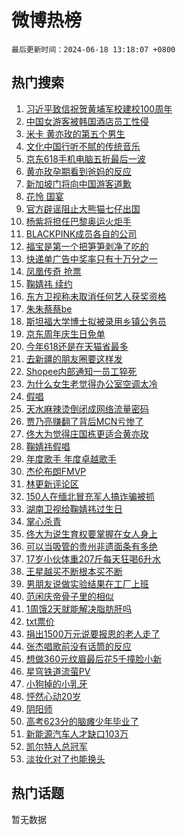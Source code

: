 # 微博热榜

`最后更新时间：2024-06-18 13:18:07 +0800`

## 热门搜索

1. [习近平致信祝贺黄埔军校建校100周年](https://m.weibo.cn/search?containerid=100103type%3D1%26t%3D10%26q%3D%23%E4%B9%A0%E8%BF%91%E5%B9%B3%E8%87%B4%E4%BF%A1%E7%A5%9D%E8%B4%BA%E9%BB%84%E5%9F%94%E5%86%9B%E6%A0%A1%E5%BB%BA%E6%A0%A1100%E5%91%A8%E5%B9%B4%23&stream_entry_id=51&isnewpage=1&extparam=seat%3D1%26q%3D%2523%25E4%25B9%25A0%25E8%25BF%2591%25E5%25B9%25B3%25E8%2587%25B4%25E4%25BF%25A1%25E7%25A5%259D%25E8%25B4%25BA%25E9%25BB%2584%25E5%259F%2594%25E5%2586%259B%25E6%25A0%25A1%25E5%25BB%25BA%25E6%25A0%25A1100%25E5%2591%25A8%25E5%25B9%25B4%2523%26cate%3D10103%26pos%3D0%26dgr%3D0%26filter_type%3Drealtimehot%26stream_entry_id%3D51%26c_type%3D51%26display_time%3D1718687886%26pre_seqid%3D171868788598701765885)
1. [中国女游客被韩国酒店员工性侵](https://m.weibo.cn/search?containerid=100103type%3D1%26t%3D10%26q%3D%23%E4%B8%AD%E5%9B%BD%E5%A5%B3%E6%B8%B8%E5%AE%A2%E8%A2%AB%E9%9F%A9%E5%9B%BD%E9%85%92%E5%BA%97%E5%91%98%E5%B7%A5%E6%80%A7%E4%BE%B5%23&stream_entry_id=31&isnewpage=1&extparam=seat%3D1%26realpos%3D1%26cate%3D5001%26dgr%3D0%26stream_entry_id%3D31%26flag%3D2%26q%3D%2523%25E4%25B8%25AD%25E5%259B%25BD%25E5%25A5%25B3%25E6%25B8%25B8%25E5%25AE%25A2%25E8%25A2%25AB%25E9%259F%25A9%25E5%259B%25BD%25E9%2585%2592%25E5%25BA%2597%25E5%2591%2598%25E5%25B7%25A5%25E6%2580%25A7%25E4%25BE%25B5%2523%26pos%3D0%26lcate%3D5001%26filter_type%3Drealtimehot%26band_rank%3D1%26c_type%3D31%26display_time%3D1718687886%26pre_seqid%3D171868788598701765885)
1. [米卡 黄亦玫的第五个男生](https://m.weibo.cn/search?containerid=100103type%3D1%26t%3D10%26q%3D%E7%B1%B3%E5%8D%A1+%E9%BB%84%E4%BA%A6%E7%8E%AB%E7%9A%84%E7%AC%AC%E4%BA%94%E4%B8%AA%E7%94%B7%E7%94%9F&stream_entry_id=31&isnewpage=1&extparam=seat%3D1%26realpos%3D2%26cate%3D5001%26dgr%3D0%26stream_entry_id%3D31%26flag%3D1%26q%3D%25E7%25B1%25B3%25E5%258D%25A1%2520%25E9%25BB%2584%25E4%25BA%25A6%25E7%258E%25AB%25E7%259A%2584%25E7%25AC%25AC%25E4%25BA%2594%25E4%25B8%25AA%25E7%2594%25B7%25E7%2594%259F%26pos%3D1%26lcate%3D5001%26filter_type%3Drealtimehot%26band_rank%3D2%26c_type%3D31%26display_time%3D1718687886%26pre_seqid%3D171868788598701765885)
1. [文化中国行听不腻的传统音乐](https://m.weibo.cn/search?containerid=100103type%3D1%26t%3D10%26q%3D%23%E6%96%87%E5%8C%96%E4%B8%AD%E5%9B%BD%E8%A1%8C%E5%90%AC%E4%B8%8D%E8%85%BB%E7%9A%84%E4%BC%A0%E7%BB%9F%E9%9F%B3%E4%B9%90%23&stream_entry_id=31&isnewpage=1&extparam=seat%3D1%26realpos%3D3%26cate%3D5001%26dgr%3D0%26stream_entry_id%3D31%26flag%3D0%26q%3D%2523%25E6%2596%2587%25E5%258C%2596%25E4%25B8%25AD%25E5%259B%25BD%25E8%25A1%258C%25E5%2590%25AC%25E4%25B8%258D%25E8%2585%25BB%25E7%259A%2584%25E4%25BC%25A0%25E7%25BB%259F%25E9%259F%25B3%25E4%25B9%2590%2523%26pos%3D2%26lcate%3D5001%26filter_type%3Drealtimehot%26band_rank%3D3%26c_type%3D31%26display_time%3D1718687886%26pre_seqid%3D171868788598701765885)
1. [京东618手机电脑五折最后一波](https://m.weibo.cn/search?containerid=100103type%3D1%26t%3D10%26q%3D%23%E4%BA%AC%E4%B8%9C618%E6%89%8B%E6%9C%BA%E7%94%B5%E8%84%91%E4%BA%94%E6%8A%98%E6%9C%80%E5%90%8E%E4%B8%80%E6%B3%A2%23&stream_entry_id=31&isnewpage=1&extparam=seat%3D1%26adid%3D242024%26is_ad_pos%3D1%26cate%3D5001%26dgr%3D0%26stream_entry_id%3D31%26q%3D%2523%25E4%25BA%25AC%25E4%25B8%259C618%25E6%2589%258B%25E6%259C%25BA%25E7%2594%25B5%25E8%2584%2591%25E4%25BA%2594%25E6%258A%2598%25E6%259C%2580%25E5%2590%258E%25E4%25B8%2580%25E6%25B3%25A2%2523%26topic_ad%3D1%26pos%3D3%26lcate%3D5001%26filter_type%3Drealtimehot%26band_rank%3D4%26c_type%3D31%26display_time%3D1718687886%26pre_seqid%3D171868788598701765885)
1. [黄亦玫孕期看到爸妈的反应](https://m.weibo.cn/search?containerid=100103type%3D1%26t%3D10%26q%3D%E9%BB%84%E4%BA%A6%E7%8E%AB%E5%AD%95%E6%9C%9F%E7%9C%8B%E5%88%B0%E7%88%B8%E5%A6%88%E7%9A%84%E5%8F%8D%E5%BA%94&stream_entry_id=31&isnewpage=1&extparam=seat%3D1%26realpos%3D4%26cate%3D5001%26dgr%3D0%26stream_entry_id%3D31%26flag%3D1%26q%3D%25E9%25BB%2584%25E4%25BA%25A6%25E7%258E%25AB%25E5%25AD%2595%25E6%259C%259F%25E7%259C%258B%25E5%2588%25B0%25E7%2588%25B8%25E5%25A6%2588%25E7%259A%2584%25E5%258F%258D%25E5%25BA%2594%26pos%3D4%26lcate%3D5001%26filter_type%3Drealtimehot%26band_rank%3D4%26c_type%3D31%26display_time%3D1718687886%26pre_seqid%3D171868788598701765885)
1. [新加坡门将向中国游客道歉](https://m.weibo.cn/search?containerid=100103type%3D1%26t%3D10%26q%3D%23%E6%96%B0%E5%8A%A0%E5%9D%A1%E9%97%A8%E5%B0%86%E5%90%91%E4%B8%AD%E5%9B%BD%E6%B8%B8%E5%AE%A2%E9%81%93%E6%AD%89%23&stream_entry_id=31&isnewpage=1&extparam=seat%3D1%26realpos%3D5%26cate%3D5001%26dgr%3D0%26stream_entry_id%3D31%26flag%3D1%26q%3D%2523%25E6%2596%25B0%25E5%258A%25A0%25E5%259D%25A1%25E9%2597%25A8%25E5%25B0%2586%25E5%2590%2591%25E4%25B8%25AD%25E5%259B%25BD%25E6%25B8%25B8%25E5%25AE%25A2%25E9%2581%2593%25E6%25AD%2589%2523%26pos%3D5%26lcate%3D5001%26filter_type%3Drealtimehot%26band_rank%3D5%26c_type%3D31%26display_time%3D1718687886%26pre_seqid%3D171868788598701765885)
1. [花怜 国宴](https://m.weibo.cn/search?containerid=100103type%3D1%26t%3D10%26q%3D%E8%8A%B1%E6%80%9C+%E5%9B%BD%E5%AE%B4&stream_entry_id=31&isnewpage=1&extparam=seat%3D1%26realpos%3D6%26cate%3D5001%26dgr%3D0%26stream_entry_id%3D31%26flag%3D1%26q%3D%25E8%258A%25B1%25E6%2580%259C%2520%25E5%259B%25BD%25E5%25AE%25B4%26pos%3D6%26lcate%3D5001%26filter_type%3Drealtimehot%26band_rank%3D6%26c_type%3D31%26display_time%3D1718687886%26pre_seqid%3D171868788598701765885)
1. [官方辟谣阻止大熊猫七仔出国](https://m.weibo.cn/search?containerid=100103type%3D1%26t%3D10%26q%3D%23%E5%AE%98%E6%96%B9%E8%BE%9F%E8%B0%A3%E9%98%BB%E6%AD%A2%E5%A4%A7%E7%86%8A%E7%8C%AB%E4%B8%83%E4%BB%94%E5%87%BA%E5%9B%BD%23&stream_entry_id=31&isnewpage=1&extparam=seat%3D1%26adid%3D242197%26is_ad_pos%3D1%26cate%3D5001%26dgr%3D0%26stream_entry_id%3D31%26q%3D%2523%25E5%25AE%2598%25E6%2596%25B9%25E8%25BE%259F%25E8%25B0%25A3%25E9%2598%25BB%25E6%25AD%25A2%25E5%25A4%25A7%25E7%2586%258A%25E7%258C%25AB%25E4%25B8%2583%25E4%25BB%2594%25E5%2587%25BA%25E5%259B%25BD%2523%26pos%3D7%26lcate%3D5001%26filter_type%3Drealtimehot%26band_rank%3D7%26c_type%3D31%26display_time%3D1718687886%26pre_seqid%3D171868788598701765885)
1. [杨紫将担任巴黎奥运火炬手](https://m.weibo.cn/search?containerid=100103type%3D1%26t%3D10%26q%3D%23%E6%9D%A8%E7%B4%AB%E5%B0%86%E6%8B%85%E4%BB%BB%E5%B7%B4%E9%BB%8E%E5%A5%A5%E8%BF%90%E7%81%AB%E7%82%AC%E6%89%8B%23&stream_entry_id=31&isnewpage=1&extparam=seat%3D1%26realpos%3D7%26cate%3D5001%26dgr%3D0%26stream_entry_id%3D31%26flag%3D2%26q%3D%2523%25E6%259D%25A8%25E7%25B4%25AB%25E5%25B0%2586%25E6%258B%2585%25E4%25BB%25BB%25E5%25B7%25B4%25E9%25BB%258E%25E5%25A5%25A5%25E8%25BF%2590%25E7%2581%25AB%25E7%2582%25AC%25E6%2589%258B%2523%26pos%3D8%26lcate%3D5001%26filter_type%3Drealtimehot%26band_rank%3D7%26c_type%3D31%26display_time%3D1718687886%26pre_seqid%3D171868788598701765885)
1. [BLACKPINK成员各自的公司](https://m.weibo.cn/search?containerid=100103type%3D1%26t%3D10%26q%3D%23BLACKPINK%E6%88%90%E5%91%98%E5%90%84%E8%87%AA%E7%9A%84%E5%85%AC%E5%8F%B8%23&stream_entry_id=31&isnewpage=1&extparam=seat%3D1%26realpos%3D8%26cate%3D5001%26dgr%3D0%26stream_entry_id%3D31%26flag%3D1%26q%3D%2523BLACKPINK%25E6%2588%2590%25E5%2591%2598%25E5%2590%2584%25E8%2587%25AA%25E7%259A%2584%25E5%2585%25AC%25E5%258F%25B8%2523%26pos%3D9%26lcate%3D5001%26filter_type%3Drealtimehot%26band_rank%3D8%26c_type%3D31%26display_time%3D1718687886%26pre_seqid%3D171868788598701765885)
1. [福宝是第一个把笋笋剥净了吃的](https://m.weibo.cn/search?containerid=100103type%3D1%26t%3D10%26q%3D%E7%A6%8F%E5%AE%9D%E6%98%AF%E7%AC%AC%E4%B8%80%E4%B8%AA%E6%8A%8A%E7%AC%8B%E7%AC%8B%E5%89%A5%E5%87%80%E4%BA%86%E5%90%83%E7%9A%84&stream_entry_id=31&isnewpage=1&extparam=seat%3D1%26realpos%3D9%26cate%3D5001%26dgr%3D0%26stream_entry_id%3D31%26flag%3D0%26q%3D%25E7%25A6%258F%25E5%25AE%259D%25E6%2598%25AF%25E7%25AC%25AC%25E4%25B8%2580%25E4%25B8%25AA%25E6%258A%258A%25E7%25AC%258B%25E7%25AC%258B%25E5%2589%25A5%25E5%2587%2580%25E4%25BA%2586%25E5%2590%2583%25E7%259A%2584%26pos%3D10%26lcate%3D5001%26filter_type%3Drealtimehot%26band_rank%3D9%26c_type%3D31%26display_time%3D1718687886%26pre_seqid%3D171868788598701765885)
1. [快递单广告中奖率只有十万分之一](https://m.weibo.cn/search?containerid=100103type%3D1%26t%3D10%26q%3D%23%E5%BF%AB%E9%80%92%E5%8D%95%E5%B9%BF%E5%91%8A%E4%B8%AD%E5%A5%96%E7%8E%87%E5%8F%AA%E6%9C%89%E5%8D%81%E4%B8%87%E5%88%86%E4%B9%8B%E4%B8%80%23&stream_entry_id=31&isnewpage=1&extparam=seat%3D1%26realpos%3D10%26cate%3D5001%26dgr%3D0%26stream_entry_id%3D31%26flag%3D1%26q%3D%2523%25E5%25BF%25AB%25E9%2580%2592%25E5%258D%2595%25E5%25B9%25BF%25E5%2591%258A%25E4%25B8%25AD%25E5%25A5%2596%25E7%258E%2587%25E5%258F%25AA%25E6%259C%2589%25E5%258D%2581%25E4%25B8%2587%25E5%2588%2586%25E4%25B9%258B%25E4%25B8%2580%2523%26pos%3D11%26lcate%3D5001%26filter_type%3Drealtimehot%26band_rank%3D10%26c_type%3D31%26display_time%3D1718687886%26pre_seqid%3D171868788598701765885)
1. [凤凰传奇 抢票](https://m.weibo.cn/search?containerid=100103type%3D1%26t%3D10%26q%3D%E5%87%A4%E5%87%B0%E4%BC%A0%E5%A5%87+%E6%8A%A2%E7%A5%A8&stream_entry_id=31&isnewpage=1&extparam=seat%3D1%26realpos%3D11%26cate%3D5001%26dgr%3D0%26stream_entry_id%3D31%26flag%3D1%26q%3D%25E5%2587%25A4%25E5%2587%25B0%25E4%25BC%25A0%25E5%25A5%2587%2520%25E6%258A%25A2%25E7%25A5%25A8%26pos%3D12%26lcate%3D5001%26filter_type%3Drealtimehot%26band_rank%3D11%26c_type%3D31%26display_time%3D1718687886%26pre_seqid%3D171868788598701765885)
1. [鞠婧祎 续约](https://m.weibo.cn/search?containerid=100103type%3D1%26t%3D10%26q%3D%E9%9E%A0%E5%A9%A7%E7%A5%8E+%E7%BB%AD%E7%BA%A6&stream_entry_id=31&isnewpage=1&extparam=seat%3D1%26realpos%3D12%26cate%3D5001%26dgr%3D0%26stream_entry_id%3D31%26flag%3D0%26q%3D%25E9%259E%25A0%25E5%25A9%25A7%25E7%25A5%258E%2520%25E7%25BB%25AD%25E7%25BA%25A6%26pos%3D13%26lcate%3D5001%26filter_type%3Drealtimehot%26band_rank%3D12%26c_type%3D31%26display_time%3D1718687886%26pre_seqid%3D171868788598701765885)
1. [东方卫视称未取消任何艺人获奖资格](https://m.weibo.cn/search?containerid=100103type%3D1%26t%3D10%26q%3D%23%E4%B8%9C%E6%96%B9%E5%8D%AB%E8%A7%86%E7%A7%B0%E6%9C%AA%E5%8F%96%E6%B6%88%E4%BB%BB%E4%BD%95%E8%89%BA%E4%BA%BA%E8%8E%B7%E5%A5%96%E8%B5%84%E6%A0%BC%23&stream_entry_id=31&isnewpage=1&extparam=seat%3D1%26realpos%3D13%26cate%3D5001%26dgr%3D0%26stream_entry_id%3D31%26flag%3D1%26q%3D%2523%25E4%25B8%259C%25E6%2596%25B9%25E5%258D%25AB%25E8%25A7%2586%25E7%25A7%25B0%25E6%259C%25AA%25E5%258F%2596%25E6%25B6%2588%25E4%25BB%25BB%25E4%25BD%2595%25E8%2589%25BA%25E4%25BA%25BA%25E8%258E%25B7%25E5%25A5%2596%25E8%25B5%2584%25E6%25A0%25BC%2523%26pos%3D14%26lcate%3D5001%26filter_type%3Drealtimehot%26band_rank%3D13%26c_type%3D31%26display_time%3D1718687886%26pre_seqid%3D171868788598701765885)
1. [朱朱蔡蔡be](https://m.weibo.cn/search?containerid=100103type%3D1%26t%3D10%26q%3D%E6%9C%B1%E6%9C%B1%E8%94%A1%E8%94%A1be&stream_entry_id=31&isnewpage=1&extparam=seat%3D1%26realpos%3D14%26cate%3D5001%26dgr%3D0%26stream_entry_id%3D31%26flag%3D1%26q%3D%25E6%259C%25B1%25E6%259C%25B1%25E8%2594%25A1%25E8%2594%25A1be%26pos%3D15%26lcate%3D5001%26filter_type%3Drealtimehot%26band_rank%3D14%26c_type%3D31%26display_time%3D1718687886%26pre_seqid%3D171868788598701765885)
1. [斯坦福大学博士拟被录用乡镇公务员](https://m.weibo.cn/search?containerid=100103type%3D1%26t%3D10%26q%3D%23%E6%96%AF%E5%9D%A6%E7%A6%8F%E5%A4%A7%E5%AD%A6%E5%8D%9A%E5%A3%AB%E6%8B%9F%E8%A2%AB%E5%BD%95%E7%94%A8%E4%B9%A1%E9%95%87%E5%85%AC%E5%8A%A1%E5%91%98%23&stream_entry_id=31&isnewpage=1&extparam=seat%3D1%26realpos%3D15%26cate%3D5001%26dgr%3D0%26stream_entry_id%3D31%26flag%3D0%26q%3D%2523%25E6%2596%25AF%25E5%259D%25A6%25E7%25A6%258F%25E5%25A4%25A7%25E5%25AD%25A6%25E5%258D%259A%25E5%25A3%25AB%25E6%258B%259F%25E8%25A2%25AB%25E5%25BD%2595%25E7%2594%25A8%25E4%25B9%25A1%25E9%2595%2587%25E5%2585%25AC%25E5%258A%25A1%25E5%2591%2598%2523%26pos%3D16%26lcate%3D5001%26filter_type%3Drealtimehot%26band_rank%3D15%26c_type%3D31%26display_time%3D1718687886%26pre_seqid%3D171868788598701765885)
1. [京东周年庆生日免单](https://m.weibo.cn/search?containerid=100103type%3D1%26t%3D10%26q%3D%23%E4%BA%AC%E4%B8%9C%E5%91%A8%E5%B9%B4%E5%BA%86%E7%94%9F%E6%97%A5%E5%85%8D%E5%8D%95%23&stream_entry_id=31&isnewpage=1&extparam=seat%3D1%26adid%3D242004%26realpos%3D16%26cate%3D5001%26dgr%3D0%26stream_entry_id%3D31%26flag%3D0%26q%3D%2523%25E4%25BA%25AC%25E4%25B8%259C%25E5%2591%25A8%25E5%25B9%25B4%25E5%25BA%2586%25E7%2594%259F%25E6%2597%25A5%25E5%2585%258D%25E5%258D%2595%2523%26pos%3D17%26lcate%3D5001%26filter_type%3Drealtimehot%26band_rank%3D16%26c_type%3D31%26display_time%3D1718687886%26pre_seqid%3D171868788598701765885)
1. [今年618还是在天猫省最多](https://m.weibo.cn/search?containerid=100103type%3D1%26t%3D10%26q%3D%23%E4%BB%8A%E5%B9%B4618%E8%BF%98%E6%98%AF%E5%9C%A8%E5%A4%A9%E7%8C%AB%E7%9C%81%E6%9C%80%E5%A4%9A%23&stream_entry_id=31&isnewpage=1&extparam=seat%3D1%26adid%3D242195%26realpos%3D17%26cate%3D5001%26dgr%3D0%26stream_entry_id%3D31%26flag%3D0%26q%3D%2523%25E4%25BB%258A%25E5%25B9%25B4618%25E8%25BF%2598%25E6%2598%25AF%25E5%259C%25A8%25E5%25A4%25A9%25E7%258C%25AB%25E7%259C%2581%25E6%259C%2580%25E5%25A4%259A%2523%26pos%3D18%26lcate%3D5001%26filter_type%3Drealtimehot%26band_rank%3D17%26c_type%3D31%26display_time%3D1718687886%26pre_seqid%3D171868788598701765885)
1. [去新疆的朋友圈要这样发](https://m.weibo.cn/search?containerid=100103type%3D1%26t%3D10%26q%3D%23%E5%8E%BB%E6%96%B0%E7%96%86%E7%9A%84%E6%9C%8B%E5%8F%8B%E5%9C%88%E8%A6%81%E8%BF%99%E6%A0%B7%E5%8F%91%23&stream_entry_id=31&isnewpage=1&extparam=seat%3D1%26realpos%3D18%26cate%3D5001%26dgr%3D0%26stream_entry_id%3D31%26flag%3D1%26q%3D%2523%25E5%258E%25BB%25E6%2596%25B0%25E7%2596%2586%25E7%259A%2584%25E6%259C%258B%25E5%258F%258B%25E5%259C%2588%25E8%25A6%2581%25E8%25BF%2599%25E6%25A0%25B7%25E5%258F%2591%2523%26pos%3D19%26lcate%3D5001%26filter_type%3Drealtimehot%26band_rank%3D18%26c_type%3D31%26display_time%3D1718687886%26pre_seqid%3D171868788598701765885)
1. [Shopee内部通知一员工猝死](https://m.weibo.cn/search?containerid=100103type%3D1%26t%3D10%26q%3D%23Shopee%E5%86%85%E9%83%A8%E9%80%9A%E7%9F%A5%E4%B8%80%E5%91%98%E5%B7%A5%E7%8C%9D%E6%AD%BB%23&stream_entry_id=31&isnewpage=1&extparam=seat%3D1%26realpos%3D19%26cate%3D5001%26dgr%3D0%26stream_entry_id%3D31%26flag%3D1%26q%3D%2523Shopee%25E5%2586%2585%25E9%2583%25A8%25E9%2580%259A%25E7%259F%25A5%25E4%25B8%2580%25E5%2591%2598%25E5%25B7%25A5%25E7%258C%259D%25E6%25AD%25BB%2523%26pos%3D20%26lcate%3D5001%26filter_type%3Drealtimehot%26band_rank%3D19%26c_type%3D31%26display_time%3D1718687886%26pre_seqid%3D171868788598701765885)
1. [为什么女生老觉得办公室空调太冷](https://m.weibo.cn/search?containerid=100103type%3D1%26t%3D10%26q%3D%23%E4%B8%BA%E4%BB%80%E4%B9%88%E5%A5%B3%E7%94%9F%E8%80%81%E8%A7%89%E5%BE%97%E5%8A%9E%E5%85%AC%E5%AE%A4%E7%A9%BA%E8%B0%83%E5%A4%AA%E5%86%B7%23&stream_entry_id=31&isnewpage=1&extparam=seat%3D1%26realpos%3D20%26cate%3D5001%26dgr%3D0%26stream_entry_id%3D31%26flag%3D1%26q%3D%2523%25E4%25B8%25BA%25E4%25BB%2580%25E4%25B9%2588%25E5%25A5%25B3%25E7%2594%259F%25E8%2580%2581%25E8%25A7%2589%25E5%25BE%2597%25E5%258A%259E%25E5%2585%25AC%25E5%25AE%25A4%25E7%25A9%25BA%25E8%25B0%2583%25E5%25A4%25AA%25E5%2586%25B7%2523%26pos%3D21%26lcate%3D5001%26filter_type%3Drealtimehot%26band_rank%3D20%26c_type%3D31%26display_time%3D1718687886%26pre_seqid%3D171868788598701765885)
1. [假唱](https://m.weibo.cn/search?containerid=100103type%3D1%26t%3D10%26q%3D%E5%81%87%E5%94%B1&stream_entry_id=31&isnewpage=1&extparam=seat%3D1%26realpos%3D21%26cate%3D5001%26dgr%3D0%26stream_entry_id%3D31%26flag%3D2%26q%3D%25E5%2581%2587%25E5%2594%25B1%26pos%3D22%26lcate%3D5001%26filter_type%3Drealtimehot%26band_rank%3D21%26c_type%3D31%26display_time%3D1718687886%26pre_seqid%3D171868788598701765885)
1. [天水麻辣烫倒闭成网络流量密码](https://m.weibo.cn/search?containerid=100103type%3D1%26t%3D10%26q%3D%23%E5%A4%A9%E6%B0%B4%E9%BA%BB%E8%BE%A3%E7%83%AB%E5%80%92%E9%97%AD%E6%88%90%E7%BD%91%E7%BB%9C%E6%B5%81%E9%87%8F%E5%AF%86%E7%A0%81%23&stream_entry_id=31&isnewpage=1&extparam=seat%3D1%26realpos%3D22%26cate%3D5001%26dgr%3D0%26stream_entry_id%3D31%26flag%3D1%26q%3D%2523%25E5%25A4%25A9%25E6%25B0%25B4%25E9%25BA%25BB%25E8%25BE%25A3%25E7%2583%25AB%25E5%2580%2592%25E9%2597%25AD%25E6%2588%2590%25E7%25BD%2591%25E7%25BB%259C%25E6%25B5%2581%25E9%2587%258F%25E5%25AF%2586%25E7%25A0%2581%2523%26pos%3D23%26lcate%3D5001%26filter_type%3Drealtimehot%26band_rank%3D22%26c_type%3D31%26display_time%3D1718687886%26pre_seqid%3D171868788598701765885)
1. [贾乃亮赚翻了背后MCN亏惨了](https://m.weibo.cn/search?containerid=100103type%3D1%26t%3D10%26q%3D%23%E8%B4%BE%E4%B9%83%E4%BA%AE%E8%B5%9A%E7%BF%BB%E4%BA%86%E8%83%8C%E5%90%8EMCN%E4%BA%8F%E6%83%A8%E4%BA%86%23&stream_entry_id=31&isnewpage=1&extparam=seat%3D1%26realpos%3D23%26cate%3D5001%26dgr%3D0%26stream_entry_id%3D31%26flag%3D0%26q%3D%2523%25E8%25B4%25BE%25E4%25B9%2583%25E4%25BA%25AE%25E8%25B5%259A%25E7%25BF%25BB%25E4%25BA%2586%25E8%2583%258C%25E5%2590%258EMCN%25E4%25BA%258F%25E6%2583%25A8%25E4%25BA%2586%2523%26pos%3D24%26lcate%3D5001%26filter_type%3Drealtimehot%26band_rank%3D23%26c_type%3D31%26display_time%3D1718687886%26pre_seqid%3D171868788598701765885)
1. [佟大为觉得庄国栋更适合黄亦玫](https://m.weibo.cn/search?containerid=100103type%3D1%26t%3D10%26q%3D%23%E4%BD%9F%E5%A4%A7%E4%B8%BA%E8%A7%89%E5%BE%97%E5%BA%84%E5%9B%BD%E6%A0%8B%E6%9B%B4%E9%80%82%E5%90%88%E9%BB%84%E4%BA%A6%E7%8E%AB%23&stream_entry_id=31&isnewpage=1&extparam=seat%3D1%26realpos%3D24%26cate%3D5001%26dgr%3D0%26stream_entry_id%3D31%26flag%3D1%26q%3D%2523%25E4%25BD%259F%25E5%25A4%25A7%25E4%25B8%25BA%25E8%25A7%2589%25E5%25BE%2597%25E5%25BA%2584%25E5%259B%25BD%25E6%25A0%258B%25E6%259B%25B4%25E9%2580%2582%25E5%2590%2588%25E9%25BB%2584%25E4%25BA%25A6%25E7%258E%25AB%2523%26pos%3D25%26lcate%3D5001%26filter_type%3Drealtimehot%26band_rank%3D24%26c_type%3D31%26display_time%3D1718687886%26pre_seqid%3D171868788598701765885)
1. [鞠婧祎假唱](https://m.weibo.cn/search?containerid=100103type%3D1%26t%3D10%26q%3D%E9%9E%A0%E5%A9%A7%E7%A5%8E%E5%81%87%E5%94%B1&stream_entry_id=31&isnewpage=1&extparam=seat%3D1%26realpos%3D25%26cate%3D5001%26dgr%3D0%26stream_entry_id%3D31%26flag%3D1%26q%3D%25E9%259E%25A0%25E5%25A9%25A7%25E7%25A5%258E%25E5%2581%2587%25E5%2594%25B1%26pos%3D26%26lcate%3D5001%26filter_type%3Drealtimehot%26band_rank%3D25%26c_type%3D31%26display_time%3D1718687886%26pre_seqid%3D171868788598701765885)
1. [年度歌手 年度卓越歌手](https://m.weibo.cn/search?containerid=100103type%3D1%26t%3D10%26q%3D%E5%B9%B4%E5%BA%A6%E6%AD%8C%E6%89%8B+%E5%B9%B4%E5%BA%A6%E5%8D%93%E8%B6%8A%E6%AD%8C%E6%89%8B&stream_entry_id=31&isnewpage=1&extparam=seat%3D1%26realpos%3D26%26cate%3D5001%26dgr%3D0%26stream_entry_id%3D31%26flag%3D1%26q%3D%25E5%25B9%25B4%25E5%25BA%25A6%25E6%25AD%258C%25E6%2589%258B%2520%25E5%25B9%25B4%25E5%25BA%25A6%25E5%258D%2593%25E8%25B6%258A%25E6%25AD%258C%25E6%2589%258B%26pos%3D27%26lcate%3D5001%26filter_type%3Drealtimehot%26band_rank%3D26%26c_type%3D31%26display_time%3D1718687886%26pre_seqid%3D171868788598701765885)
1. [杰伦布朗FMVP](https://m.weibo.cn/search?containerid=100103type%3D1%26t%3D10%26q%3D%23%E6%9D%B0%E4%BC%A6%E5%B8%83%E6%9C%97FMVP%23&stream_entry_id=31&isnewpage=1&extparam=seat%3D1%26realpos%3D27%26cate%3D5001%26dgr%3D0%26stream_entry_id%3D31%26flag%3D0%26q%3D%2523%25E6%259D%25B0%25E4%25BC%25A6%25E5%25B8%2583%25E6%259C%2597FMVP%2523%26pos%3D28%26lcate%3D5001%26filter_type%3Drealtimehot%26band_rank%3D27%26c_type%3D31%26display_time%3D1718687886%26pre_seqid%3D171868788598701765885)
1. [林更新评论区](https://m.weibo.cn/search?containerid=100103type%3D1%26t%3D10%26q%3D%E6%9E%97%E6%9B%B4%E6%96%B0%E8%AF%84%E8%AE%BA%E5%8C%BA&stream_entry_id=31&isnewpage=1&extparam=seat%3D1%26realpos%3D28%26cate%3D5001%26dgr%3D0%26stream_entry_id%3D31%26flag%3D1%26q%3D%25E6%259E%2597%25E6%259B%25B4%25E6%2596%25B0%25E8%25AF%2584%25E8%25AE%25BA%25E5%258C%25BA%26pos%3D29%26lcate%3D5001%26filter_type%3Drealtimehot%26band_rank%3D28%26c_type%3D31%26display_time%3D1718687886%26pre_seqid%3D171868788598701765885)
1. [150人在缅北冒充军人搞诈骗被抓](https://m.weibo.cn/search?containerid=100103type%3D1%26t%3D10%26q%3D%23150%E4%BA%BA%E5%9C%A8%E7%BC%85%E5%8C%97%E5%86%92%E5%85%85%E5%86%9B%E4%BA%BA%E6%90%9E%E8%AF%88%E9%AA%97%E8%A2%AB%E6%8A%93%23&stream_entry_id=31&isnewpage=1&extparam=seat%3D1%26realpos%3D29%26cate%3D5001%26dgr%3D0%26stream_entry_id%3D31%26flag%3D0%26q%3D%2523150%25E4%25BA%25BA%25E5%259C%25A8%25E7%25BC%2585%25E5%258C%2597%25E5%2586%2592%25E5%2585%2585%25E5%2586%259B%25E4%25BA%25BA%25E6%2590%259E%25E8%25AF%2588%25E9%25AA%2597%25E8%25A2%25AB%25E6%258A%2593%2523%26pos%3D30%26lcate%3D5001%26filter_type%3Drealtimehot%26band_rank%3D29%26c_type%3D31%26display_time%3D1718687886%26pre_seqid%3D171868788598701765885)
1. [湖南卫视给鞠婧祎过生日](https://m.weibo.cn/search?containerid=100103type%3D1%26t%3D10%26q%3D%23%E6%B9%96%E5%8D%97%E5%8D%AB%E8%A7%86%E7%BB%99%E9%9E%A0%E5%A9%A7%E7%A5%8E%E8%BF%87%E7%94%9F%E6%97%A5%23&stream_entry_id=31&isnewpage=1&extparam=seat%3D1%26realpos%3D30%26cate%3D5001%26dgr%3D0%26stream_entry_id%3D31%26flag%3D1%26q%3D%2523%25E6%25B9%2596%25E5%258D%2597%25E5%258D%25AB%25E8%25A7%2586%25E7%25BB%2599%25E9%259E%25A0%25E5%25A9%25A7%25E7%25A5%258E%25E8%25BF%2587%25E7%2594%259F%25E6%2597%25A5%2523%26pos%3D31%26lcate%3D5001%26filter_type%3Drealtimehot%26band_rank%3D30%26c_type%3D31%26display_time%3D1718687886%26pre_seqid%3D171868788598701765885)
1. [掌心杀青](https://m.weibo.cn/search?containerid=100103type%3D1%26t%3D10%26q%3D%E6%8E%8C%E5%BF%83%E6%9D%80%E9%9D%92&stream_entry_id=31&isnewpage=1&extparam=seat%3D1%26realpos%3D31%26cate%3D5001%26dgr%3D0%26stream_entry_id%3D31%26flag%3D1%26q%3D%25E6%258E%258C%25E5%25BF%2583%25E6%259D%2580%25E9%259D%2592%26pos%3D32%26lcate%3D5001%26filter_type%3Drealtimehot%26band_rank%3D31%26c_type%3D31%26display_time%3D1718687886%26pre_seqid%3D171868788598701765885)
1. [佟大为说生育权要掌握在女人身上](https://m.weibo.cn/search?containerid=100103type%3D1%26t%3D10%26q%3D%23%E4%BD%9F%E5%A4%A7%E4%B8%BA%E8%AF%B4%E7%94%9F%E8%82%B2%E6%9D%83%E8%A6%81%E6%8E%8C%E6%8F%A1%E5%9C%A8%E5%A5%B3%E4%BA%BA%E8%BA%AB%E4%B8%8A%23&stream_entry_id=31&isnewpage=1&extparam=seat%3D1%26realpos%3D32%26cate%3D5001%26dgr%3D0%26stream_entry_id%3D31%26flag%3D1%26q%3D%2523%25E4%25BD%259F%25E5%25A4%25A7%25E4%25B8%25BA%25E8%25AF%25B4%25E7%2594%259F%25E8%2582%25B2%25E6%259D%2583%25E8%25A6%2581%25E6%258E%258C%25E6%258F%25A1%25E5%259C%25A8%25E5%25A5%25B3%25E4%25BA%25BA%25E8%25BA%25AB%25E4%25B8%258A%2523%26pos%3D33%26lcate%3D5001%26filter_type%3Drealtimehot%26band_rank%3D32%26c_type%3D31%26display_time%3D1718687886%26pre_seqid%3D171868788598701765885)
1. [可以当吸管的贵州非遗面条有多绝](https://m.weibo.cn/search?containerid=100103type%3D1%26t%3D10%26q%3D%23%E5%8F%AF%E4%BB%A5%E5%BD%93%E5%90%B8%E7%AE%A1%E7%9A%84%E8%B4%B5%E5%B7%9E%E9%9D%9E%E9%81%97%E9%9D%A2%E6%9D%A1%E6%9C%89%E5%A4%9A%E7%BB%9D%23&stream_entry_id=31&isnewpage=1&extparam=seat%3D1%26realpos%3D33%26cate%3D5001%26dgr%3D0%26stream_entry_id%3D31%26flag%3D1%26q%3D%2523%25E5%258F%25AF%25E4%25BB%25A5%25E5%25BD%2593%25E5%2590%25B8%25E7%25AE%25A1%25E7%259A%2584%25E8%25B4%25B5%25E5%25B7%259E%25E9%259D%259E%25E9%2581%2597%25E9%259D%25A2%25E6%259D%25A1%25E6%259C%2589%25E5%25A4%259A%25E7%25BB%259D%2523%26pos%3D34%26lcate%3D5001%26filter_type%3Drealtimehot%26band_rank%3D33%26c_type%3D31%26display_time%3D1718687886%26pre_seqid%3D171868788598701765885)
1. [17岁小伙体重207斤每天狂喝6升水](https://m.weibo.cn/search?containerid=100103type%3D1%26t%3D10%26q%3D%2317%E5%B2%81%E5%B0%8F%E4%BC%99%E4%BD%93%E9%87%8D207%E6%96%A4%E6%AF%8F%E5%A4%A9%E7%8B%82%E5%96%9D6%E5%8D%87%E6%B0%B4%23&stream_entry_id=31&isnewpage=1&extparam=seat%3D1%26realpos%3D34%26cate%3D5001%26dgr%3D0%26stream_entry_id%3D31%26flag%3D0%26q%3D%252317%25E5%25B2%2581%25E5%25B0%258F%25E4%25BC%2599%25E4%25BD%2593%25E9%2587%258D207%25E6%2596%25A4%25E6%25AF%258F%25E5%25A4%25A9%25E7%258B%2582%25E5%2596%259D6%25E5%258D%2587%25E6%25B0%25B4%2523%26pos%3D35%26lcate%3D5001%26filter_type%3Drealtimehot%26band_rank%3D34%26c_type%3D31%26display_time%3D1718687886%26pre_seqid%3D171868788598701765885)
1. [王星越买不断根本买不断](https://m.weibo.cn/search?containerid=100103type%3D1%26t%3D10%26q%3D%23%E7%8E%8B%E6%98%9F%E8%B6%8A%E4%B9%B0%E4%B8%8D%E6%96%AD%E6%A0%B9%E6%9C%AC%E4%B9%B0%E4%B8%8D%E6%96%AD%23&stream_entry_id=31&isnewpage=1&extparam=seat%3D1%26realpos%3D35%26cate%3D5001%26dgr%3D0%26stream_entry_id%3D31%26flag%3D1%26q%3D%2523%25E7%258E%258B%25E6%2598%259F%25E8%25B6%258A%25E4%25B9%25B0%25E4%25B8%258D%25E6%2596%25AD%25E6%25A0%25B9%25E6%259C%25AC%25E4%25B9%25B0%25E4%25B8%258D%25E6%2596%25AD%2523%26pos%3D36%26lcate%3D5001%26filter_type%3Drealtimehot%26band_rank%3D35%26c_type%3D31%26display_time%3D1718687886%26pre_seqid%3D171868788598701765885)
1. [男朋友说做实验结果在工厂上班](https://m.weibo.cn/search?containerid=100103type%3D1%26t%3D10%26q%3D%23%E7%94%B7%E6%9C%8B%E5%8F%8B%E8%AF%B4%E5%81%9A%E5%AE%9E%E9%AA%8C%E7%BB%93%E6%9E%9C%E5%9C%A8%E5%B7%A5%E5%8E%82%E4%B8%8A%E7%8F%AD%23&stream_entry_id=31&isnewpage=1&extparam=seat%3D1%26realpos%3D36%26cate%3D5001%26dgr%3D0%26stream_entry_id%3D31%26flag%3D1%26q%3D%2523%25E7%2594%25B7%25E6%259C%258B%25E5%258F%258B%25E8%25AF%25B4%25E5%2581%259A%25E5%25AE%259E%25E9%25AA%258C%25E7%25BB%2593%25E6%259E%259C%25E5%259C%25A8%25E5%25B7%25A5%25E5%258E%2582%25E4%25B8%258A%25E7%258F%25AD%2523%26pos%3D37%26lcate%3D5001%26filter_type%3Drealtimehot%26band_rank%3D36%26c_type%3D31%26display_time%3D1718687886%26pre_seqid%3D171868788598701765885)
1. [范闲庆帝骨子里的相似](https://m.weibo.cn/search?containerid=100103type%3D1%26t%3D10%26q%3D%E8%8C%83%E9%97%B2%E5%BA%86%E5%B8%9D%E9%AA%A8%E5%AD%90%E9%87%8C%E7%9A%84%E7%9B%B8%E4%BC%BC&stream_entry_id=31&isnewpage=1&extparam=seat%3D1%26realpos%3D37%26cate%3D5001%26dgr%3D0%26stream_entry_id%3D31%26flag%3D0%26q%3D%25E8%258C%2583%25E9%2597%25B2%25E5%25BA%2586%25E5%25B8%259D%25E9%25AA%25A8%25E5%25AD%2590%25E9%2587%258C%25E7%259A%2584%25E7%259B%25B8%25E4%25BC%25BC%26pos%3D38%26lcate%3D5001%26filter_type%3Drealtimehot%26band_rank%3D37%26c_type%3D31%26display_time%3D1718687886%26pre_seqid%3D171868788598701765885)
1. [1周饿2天就能解决脂肪肝吗](https://m.weibo.cn/search?containerid=100103type%3D1%26t%3D10%26q%3D%231%E5%91%A8%E9%A5%BF2%E5%A4%A9%E5%B0%B1%E8%83%BD%E8%A7%A3%E5%86%B3%E8%84%82%E8%82%AA%E8%82%9D%E5%90%97%23&stream_entry_id=31&isnewpage=1&extparam=seat%3D1%26realpos%3D38%26cate%3D5001%26dgr%3D0%26stream_entry_id%3D31%26flag%3D0%26q%3D%25231%25E5%2591%25A8%25E9%25A5%25BF2%25E5%25A4%25A9%25E5%25B0%25B1%25E8%2583%25BD%25E8%25A7%25A3%25E5%2586%25B3%25E8%2584%2582%25E8%2582%25AA%25E8%2582%259D%25E5%2590%2597%2523%26pos%3D39%26lcate%3D5001%26filter_type%3Drealtimehot%26band_rank%3D38%26c_type%3D31%26display_time%3D1718687886%26pre_seqid%3D171868788598701765885)
1. [txt票价](https://m.weibo.cn/search?containerid=100103type%3D1%26t%3D10%26q%3D%23txt%E7%A5%A8%E4%BB%B7%23&stream_entry_id=31&isnewpage=1&extparam=seat%3D1%26realpos%3D39%26cate%3D5001%26dgr%3D0%26stream_entry_id%3D31%26flag%3D1%26q%3D%2523txt%25E7%25A5%25A8%25E4%25BB%25B7%2523%26pos%3D40%26lcate%3D5001%26filter_type%3Drealtimehot%26band_rank%3D39%26c_type%3D31%26display_time%3D1718687886%26pre_seqid%3D171868788598701765885)
1. [捐出1500万元说要报恩的老人走了](https://m.weibo.cn/search?containerid=100103type%3D1%26t%3D10%26q%3D%23%E6%8D%90%E5%87%BA1500%E4%B8%87%E5%85%83%E8%AF%B4%E8%A6%81%E6%8A%A5%E6%81%A9%E7%9A%84%E8%80%81%E4%BA%BA%E8%B5%B0%E4%BA%86%23&stream_entry_id=31&isnewpage=1&extparam=seat%3D1%26realpos%3D40%26cate%3D5001%26dgr%3D0%26stream_entry_id%3D31%26flag%3D32768%26q%3D%2523%25E6%258D%2590%25E5%2587%25BA1500%25E4%25B8%2587%25E5%2585%2583%25E8%25AF%25B4%25E8%25A6%2581%25E6%258A%25A5%25E6%2581%25A9%25E7%259A%2584%25E8%2580%2581%25E4%25BA%25BA%25E8%25B5%25B0%25E4%25BA%2586%2523%26pos%3D41%26lcate%3D5001%26filter_type%3Drealtimehot%26band_rank%3D40%26c_type%3D31%26display_time%3D1718687886%26pre_seqid%3D171868788598701765885)
1. [张杰唱歌前没有话筒的反应](https://m.weibo.cn/search?containerid=100103type%3D1%26t%3D10%26q%3D%23%E5%BC%A0%E6%9D%B0%E5%94%B1%E6%AD%8C%E5%89%8D%E6%B2%A1%E6%9C%89%E8%AF%9D%E7%AD%92%E7%9A%84%E5%8F%8D%E5%BA%94%23&stream_entry_id=31&isnewpage=1&extparam=seat%3D1%26realpos%3D41%26cate%3D5001%26dgr%3D0%26stream_entry_id%3D31%26flag%3D0%26q%3D%2523%25E5%25BC%25A0%25E6%259D%25B0%25E5%2594%25B1%25E6%25AD%258C%25E5%2589%258D%25E6%25B2%25A1%25E6%259C%2589%25E8%25AF%259D%25E7%25AD%2592%25E7%259A%2584%25E5%258F%258D%25E5%25BA%2594%2523%26pos%3D42%26lcate%3D5001%26filter_type%3Drealtimehot%26band_rank%3D41%26c_type%3D31%26display_time%3D1718687886%26pre_seqid%3D171868788598701765885)
1. [想做360元纹眉最后花5千撞脸小新](https://m.weibo.cn/search?containerid=100103type%3D1%26t%3D10%26q%3D%23%E6%83%B3%E5%81%9A360%E5%85%83%E7%BA%B9%E7%9C%89%E6%9C%80%E5%90%8E%E8%8A%B15%E5%8D%83%E6%92%9E%E8%84%B8%E5%B0%8F%E6%96%B0%23&stream_entry_id=31&isnewpage=1&extparam=seat%3D1%26realpos%3D42%26cate%3D5001%26dgr%3D0%26stream_entry_id%3D31%26flag%3D1%26q%3D%2523%25E6%2583%25B3%25E5%2581%259A360%25E5%2585%2583%25E7%25BA%25B9%25E7%259C%2589%25E6%259C%2580%25E5%2590%258E%25E8%258A%25B15%25E5%258D%2583%25E6%2592%259E%25E8%2584%25B8%25E5%25B0%258F%25E6%2596%25B0%2523%26pos%3D43%26lcate%3D5001%26filter_type%3Drealtimehot%26band_rank%3D42%26c_type%3D31%26display_time%3D1718687886%26pre_seqid%3D171868788598701765885)
1. [星穹铁道流萤PV](https://m.weibo.cn/search?containerid=100103type%3D1%26t%3D10%26q%3D%23%E6%98%9F%E7%A9%B9%E9%93%81%E9%81%93%E6%B5%81%E8%90%A4PV%23&stream_entry_id=31&isnewpage=1&extparam=seat%3D1%26realpos%3D43%26cate%3D5001%26dgr%3D0%26stream_entry_id%3D31%26flag%3D1%26q%3D%2523%25E6%2598%259F%25E7%25A9%25B9%25E9%2593%2581%25E9%2581%2593%25E6%25B5%2581%25E8%2590%25A4PV%2523%26pos%3D44%26lcate%3D5001%26filter_type%3Drealtimehot%26band_rank%3D43%26c_type%3D31%26display_time%3D1718687886%26pre_seqid%3D171868788598701765885)
1. [小狗掉的小乳牙](https://m.weibo.cn/search?containerid=100103type%3D1%26t%3D10%26q%3D%E5%B0%8F%E7%8B%97%E6%8E%89%E7%9A%84%E5%B0%8F%E4%B9%B3%E7%89%99&stream_entry_id=31&isnewpage=1&extparam=seat%3D1%26realpos%3D44%26cate%3D5001%26dgr%3D0%26stream_entry_id%3D31%26flag%3D1%26q%3D%25E5%25B0%258F%25E7%258B%2597%25E6%258E%2589%25E7%259A%2584%25E5%25B0%258F%25E4%25B9%25B3%25E7%2589%2599%26pos%3D45%26lcate%3D5001%26filter_type%3Drealtimehot%26band_rank%3D44%26c_type%3D31%26display_time%3D1718687886%26pre_seqid%3D171868788598701765885)
1. [怦然心动20岁](https://m.weibo.cn/search?containerid=100103type%3D1%26t%3D10%26q%3D%E6%80%A6%E7%84%B6%E5%BF%83%E5%8A%A820%E5%B2%81&stream_entry_id=31&isnewpage=1&extparam=seat%3D1%26realpos%3D45%26cate%3D5001%26dgr%3D0%26stream_entry_id%3D31%26flag%3D1%26q%3D%25E6%2580%25A6%25E7%2584%25B6%25E5%25BF%2583%25E5%258A%25A820%25E5%25B2%2581%26pos%3D46%26lcate%3D5001%26filter_type%3Drealtimehot%26band_rank%3D45%26c_type%3D31%26display_time%3D1718687886%26pre_seqid%3D171868788598701765885)
1. [阴阳师](https://m.weibo.cn/search?containerid=100103type%3D1%26t%3D10%26q%3D%E9%98%B4%E9%98%B3%E5%B8%88&stream_entry_id=31&isnewpage=1&extparam=seat%3D1%26realpos%3D46%26cate%3D5001%26dgr%3D0%26stream_entry_id%3D31%26flag%3D1%26q%3D%25E9%2598%25B4%25E9%2598%25B3%25E5%25B8%2588%26pos%3D47%26lcate%3D5001%26filter_type%3Drealtimehot%26band_rank%3D46%26c_type%3D31%26display_time%3D1718687886%26pre_seqid%3D171868788598701765885)
1. [高考623分的脑瘫少年毕业了](https://m.weibo.cn/search?containerid=100103type%3D1%26t%3D10%26q%3D%23%E9%AB%98%E8%80%83623%E5%88%86%E7%9A%84%E8%84%91%E7%98%AB%E5%B0%91%E5%B9%B4%E6%AF%95%E4%B8%9A%E4%BA%86%23&stream_entry_id=31&isnewpage=1&extparam=seat%3D1%26realpos%3D47%26cate%3D5001%26dgr%3D0%26stream_entry_id%3D31%26flag%3D32768%26q%3D%2523%25E9%25AB%2598%25E8%2580%2583623%25E5%2588%2586%25E7%259A%2584%25E8%2584%2591%25E7%2598%25AB%25E5%25B0%2591%25E5%25B9%25B4%25E6%25AF%2595%25E4%25B8%259A%25E4%25BA%2586%2523%26pos%3D48%26lcate%3D5001%26filter_type%3Drealtimehot%26band_rank%3D47%26c_type%3D31%26display_time%3D1718687886%26pre_seqid%3D171868788598701765885)
1. [新能源汽车人才缺口103万](https://m.weibo.cn/search?containerid=100103type%3D1%26t%3D10%26q%3D%23%E6%96%B0%E8%83%BD%E6%BA%90%E6%B1%BD%E8%BD%A6%E4%BA%BA%E6%89%8D%E7%BC%BA%E5%8F%A3103%E4%B8%87%23&stream_entry_id=31&isnewpage=1&extparam=seat%3D1%26realpos%3D48%26cate%3D5001%26dgr%3D0%26stream_entry_id%3D31%26flag%3D0%26q%3D%2523%25E6%2596%25B0%25E8%2583%25BD%25E6%25BA%2590%25E6%25B1%25BD%25E8%25BD%25A6%25E4%25BA%25BA%25E6%2589%258D%25E7%25BC%25BA%25E5%258F%25A3103%25E4%25B8%2587%2523%26pos%3D49%26lcate%3D5001%26filter_type%3Drealtimehot%26band_rank%3D48%26c_type%3D31%26display_time%3D1718687886%26pre_seqid%3D171868788598701765885)
1. [凯尔特人总冠军](https://m.weibo.cn/search?containerid=100103type%3D1%26t%3D10%26q%3D%23%E5%87%AF%E5%B0%94%E7%89%B9%E4%BA%BA%E6%80%BB%E5%86%A0%E5%86%9B%23&stream_entry_id=31&isnewpage=1&extparam=seat%3D1%26realpos%3D49%26cate%3D5001%26dgr%3D0%26stream_entry_id%3D31%26flag%3D0%26q%3D%2523%25E5%2587%25AF%25E5%25B0%2594%25E7%2589%25B9%25E4%25BA%25BA%25E6%2580%25BB%25E5%2586%25A0%25E5%2586%259B%2523%26pos%3D50%26lcate%3D5001%26filter_type%3Drealtimehot%26band_rank%3D49%26c_type%3D31%26display_time%3D1718687886%26pre_seqid%3D171868788598701765885)
1. [淡妆化对了也能换头](https://m.weibo.cn/search?containerid=100103type%3D1%26t%3D10%26q%3D%23%E6%B7%A1%E5%A6%86%E5%8C%96%E5%AF%B9%E4%BA%86%E4%B9%9F%E8%83%BD%E6%8D%A2%E5%A4%B4%23&stream_entry_id=31&isnewpage=1&extparam=seat%3D1%26realpos%3D50%26cate%3D5001%26dgr%3D0%26stream_entry_id%3D31%26flag%3D1%26q%3D%2523%25E6%25B7%25A1%25E5%25A6%2586%25E5%258C%2596%25E5%25AF%25B9%25E4%25BA%2586%25E4%25B9%259F%25E8%2583%25BD%25E6%258D%25A2%25E5%25A4%25B4%2523%26pos%3D51%26lcate%3D5001%26filter_type%3Drealtimehot%26band_rank%3D50%26c_type%3D31%26display_time%3D1718687886%26pre_seqid%3D171868788598701765885)

## 热门话题

暂无数据
